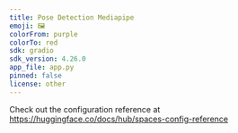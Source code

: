 ```yaml
---
title: Pose Detection Mediapipe
emoji: 🖼
colorFrom: purple
colorTo: red
sdk: gradio
sdk_version: 4.26.0
app_file: app.py
pinned: false
license: other
---
```


Check out the configuration reference at https://huggingface.co/docs/hub/spaces-config-reference
